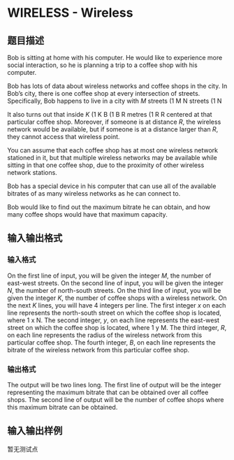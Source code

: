 # WIRELESS - Wireless

## 题目描述

Bob is sitting at home with his computer. He would like to experience more social interaction, so he is planning a trip to a coffee shop with his computer.

Bob has lots of data about wireless networks and coffee shops in the city. In Bob’s city, there is one coffee shop at every intersection of streets. Specifically, Bob happens to live in a city with _M_ streets (1 M N streets (1 N

It also turns out that inside _K_ (1 K B (1 B R metres (1 R R centered at that particular coffee shop. Moreover, if someone is at distance _R_, the wireless network would be available, but if someone is at a distance larger than _R_, they cannot access that wireless point.

You can assume that each coffee shop has at most one wireless network stationed in it, but that multiple wireless networks may be available while sitting in that one coffee shop, due to the proximity of other wireless network stations.

Bob has a special device in his computer that can use all of the available bitrates of as many wireless networks as he can connect to.

Bob would like to find out the maximum bitrate he can obtain, and how many coffee shops would have that maximum capacity.

## 输入输出格式

### 输入格式

On the first line of input, you will be given the integer _M_, the number of east-west streets. On the second line of input, you will be given the integer _N_, the number of north-south streets. On the third line of input, you will be given the integer _K_, the number of coffee shops with a wireless network. On the next _K_ lines, you will have 4 integers per line. The first integer _x_ on each line represents the north-south street on which the coffee shop is located, where 1 x N. The second integer, _y_, on each line represents the east-west street on which the coffee shop is located, where 1 y M. The third integer, _R_, on each line represents the radius of the wireless network from this particular coffee shop. The fourth integer, _B_, on each line represents the bitrate of the wireless network from this particular coffee shop.

### 输出格式

The output will be two lines long. The first line of output will be the integer representing the maximum bitrate that can be obtained over all coffee shops. The second line of output will be the number of coffee shops where this maximum bitrate can be obtained.

## 输入输出样例

暂无测试点

